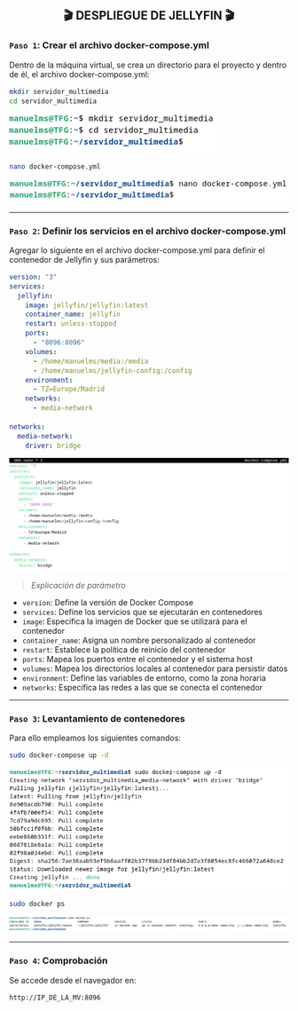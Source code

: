 <h2 align="center"> 🎬 DESPLIEGUE DE JELLYFIN 🎬 </h2>


### `Paso 1`: Crear el archivo docker-compose.yml
Dentro de la máquina virtual, se crea un directorio para el proyecto y dentro de él, el archivo docker-compose.yml:

```bash
mkdir servidor_multimedia
cd servidor_multimedia
```
![](/MainFolder/img/21.png)

```bash
nano docker-compose.yml
```
![](/MainFolder/img/22.png)

---

### `Paso 2`: Definir los servicios en el archivo docker-compose.yml
Agregar lo siguiente en el archivo docker-compose.yml para definir el contenedor de Jellyfin y sus parámetros:

```yaml
version: "3"
services:
  jellyfin:
    image: jellyfin/jellyfin:latest
    container_name: jellyfin
    restart: unless-stopped
    ports:
      - "8096:8096"
    volumes:
      - /home/manuelms/media:/media
      - /home/manuelms/jellyfin-config:/config
    environment:
      - TZ=Europe/Madrid
    networks:
      - media-network

networks:
  media-network:
    driver: bridge
```
![](/MainFolder/img/23.png)

> *Explicación de parámetro*

- `version`: Define la versión de Docker Compose
- `services`: Define los servicios que se ejecutarán en contenedores
- `image`: Especifica la imagen de Docker que se utilizará para el contenedor
- `container_name`: Asigna un nombre personalizado al contenedor
- `restart`: Establece la política de reinicio del contenedor
- `ports`: Mapea los puertos entre el contenedor y el sistema host
- `volumes`: Mapea los directorios locales al contenedor para persistir datos
- `environment`: Define las variables de entorno, como la zona horaria
- `networks`: Especifica las redes a las que se conecta el contenedor

---

### `Paso 3`: Levantamiento de contenedores
Para ello empleamos los siguientes comandos: 

```bash
sudo docker-compose up -d
```
![](/MainFolder/img/24.png)

```bash
sudo docker ps
```
![](/MainFolder/img/25.png)

---

### `Paso 4`: Comprobación
Se accede desde el navegador en: 
```bash
http://IP_DE_LA_MV:8096
```


